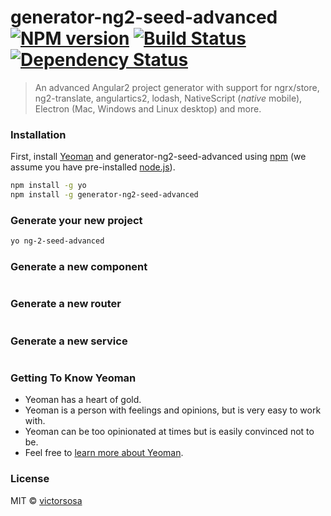 # generator-ng2-seed-advanced [![NPM version][npm-image]][npm-url] [![Build Status][travis-image]][travis-url] [![Dependency Status][daviddm-image]][daviddm-url]
> An advanced Angular2 project generator with support for ngrx/store, ng2-translate, angulartics2, lodash, NativeScript (*native* mobile), Electron (Mac, Windows and Linux desktop) and more.

### Installation

First, install [Yeoman](http://yeoman.io) and generator-ng2-seed-advanced using [npm](https://www.npmjs.com/) (we assume you have pre-installed [node.js](https://nodejs.org/)).

```bash
npm install -g yo
npm install -g generator-ng2-seed-advanced
```

### Generate your new project

```bash
yo ng-2-seed-advanced
```

### Generate a new component
```bash yo ng-2-seed-advanced:component <component name>
```

### Generate a new router
```bash yo ng-2-seed-advanced:router <router name>
```

### Generate a new service
```bash yo ng-2-seed-advanced:servive <service name>
```

### Getting To Know Yeoman

 * Yeoman has a heart of gold.
 * Yeoman is a person with feelings and opinions, but is very easy to work with.
 * Yeoman can be too opinionated at times but is easily convinced not to be.
 * Feel free to [learn more about Yeoman](http://yeoman.io/).

### License

MIT © [victorsosa](www.peopleware.do)


[npm-image]: https://badge.fury.io/js/generator-ng2-seed-advanced.svg
[npm-url]: https://npmjs.org/package/generator-ng2-seed-advanced
[travis-image]: https://travis-ci.org/peoplewareDo/generator-ng2-seed-advanced.svg?branch=master
[travis-url]: https://travis-ci.org/peoplewareDo/generator-ng2-seed-advanced
[daviddm-image]: https://david-dm.org/peoplewareDo/generator-ng2-seed-advanced.svg?theme=shields.io
[daviddm-url]: https://david-dm.org/peoplewareDo/generator-ng2-seed-advanced
